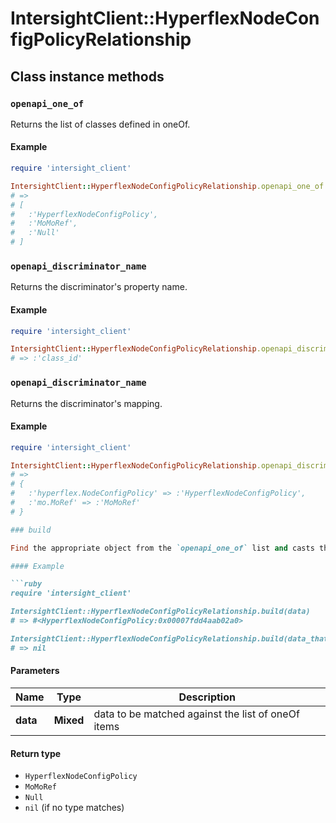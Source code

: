 # IntersightClient::HyperflexNodeConfigPolicyRelationship

## Class instance methods

### `openapi_one_of`

Returns the list of classes defined in oneOf.

#### Example

```ruby
require 'intersight_client'

IntersightClient::HyperflexNodeConfigPolicyRelationship.openapi_one_of
# =>
# [
#   :'HyperflexNodeConfigPolicy',
#   :'MoMoRef',
#   :'Null'
# ]
```

### `openapi_discriminator_name`

Returns the discriminator's property name.

#### Example

```ruby
require 'intersight_client'

IntersightClient::HyperflexNodeConfigPolicyRelationship.openapi_discriminator_name
# => :'class_id'
```

### `openapi_discriminator_name`

Returns the discriminator's mapping.

#### Example

```ruby
require 'intersight_client'

IntersightClient::HyperflexNodeConfigPolicyRelationship.openapi_discriminator_mapping
# =>
# {
#   :'hyperflex.NodeConfigPolicy' => :'HyperflexNodeConfigPolicy',
#   :'mo.MoRef' => :'MoMoRef'
# }

### build

Find the appropriate object from the `openapi_one_of` list and casts the data into it.

#### Example

```ruby
require 'intersight_client'

IntersightClient::HyperflexNodeConfigPolicyRelationship.build(data)
# => #<HyperflexNodeConfigPolicy:0x00007fdd4aab02a0>

IntersightClient::HyperflexNodeConfigPolicyRelationship.build(data_that_doesnt_match)
# => nil
```

#### Parameters

| Name | Type | Description |
| ---- | ---- | ----------- |
| **data** | **Mixed** | data to be matched against the list of oneOf items |

#### Return type

- `HyperflexNodeConfigPolicy`
- `MoMoRef`
- `Null`
- `nil` (if no type matches)

